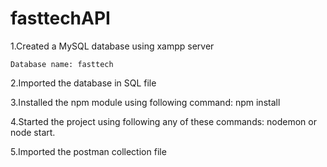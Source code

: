 # fasttechAPI

1.Created a MySQL database using xampp server 

	Database name: fasttech
	
2.Imported the database in SQL file
 
3.Installed the npm module using following command: npm install
 
4.Started the project using following any of these commands: nodemon or node start.

5.Imported the postman collection file
